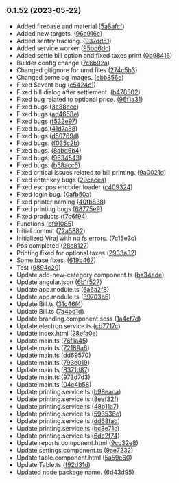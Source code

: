 ## <small>0.1.52 (2023-05-22)</small>

* Added firebase and material ([5a8afcf](https://github.com/swayambhu-innovations/VirajPosProduction/commit/5a8afcf))
* Added new targets. ([96a916c](https://github.com/swayambhu-innovations/VirajPosProduction/commit/96a916c))
* Added sentry tracking. ([937dd51](https://github.com/swayambhu-innovations/VirajPosProduction/commit/937dd51))
* Added service worker ([95bd6dc](https://github.com/swayambhu-innovations/VirajPosProduction/commit/95bd6dc))
* Added settle bill option and fixed taxes print ([0b98416](https://github.com/swayambhu-innovations/VirajPosProduction/commit/0b98416))
* Builder config change ([7c6b92a](https://github.com/swayambhu-innovations/VirajPosProduction/commit/7c6b92a))
* Changed gitignore for umd files ([274c5b3](https://github.com/swayambhu-innovations/VirajPosProduction/commit/274c5b3))
* Changed some bg images. ([ebb856e](https://github.com/swayambhu-innovations/VirajPosProduction/commit/ebb856e))
* Fixed $event bug ([c5424c1](https://github.com/swayambhu-innovations/VirajPosProduction/commit/c5424c1))
* Fixed bill dialog after settlement. ([b478502](https://github.com/swayambhu-innovations/VirajPosProduction/commit/b478502))
* Fixed bug related to optional price. ([96f1a31](https://github.com/swayambhu-innovations/VirajPosProduction/commit/96f1a31))
* Fixed bugs ([3e88ece](https://github.com/swayambhu-innovations/VirajPosProduction/commit/3e88ece))
* Fixed bugs ([ad4658e](https://github.com/swayambhu-innovations/VirajPosProduction/commit/ad4658e))
* Fixed bugs ([f532e97](https://github.com/swayambhu-innovations/VirajPosProduction/commit/f532e97))
* Fixed bugs ([41d7a88](https://github.com/swayambhu-innovations/VirajPosProduction/commit/41d7a88))
* Fixed bugs ([d50769d](https://github.com/swayambhu-innovations/VirajPosProduction/commit/d50769d))
* Fixed bugs. ([f035c2b](https://github.com/swayambhu-innovations/VirajPosProduction/commit/f035c2b))
* Fixed bugs. ([8abd6b4](https://github.com/swayambhu-innovations/VirajPosProduction/commit/8abd6b4))
* Fixed bugs. ([9634543](https://github.com/swayambhu-innovations/VirajPosProduction/commit/9634543))
* Fixed bugs. ([b58acc5](https://github.com/swayambhu-innovations/VirajPosProduction/commit/b58acc5))
* Fixed critical issues related to bill printing. ([9a0021d](https://github.com/swayambhu-innovations/VirajPosProduction/commit/9a0021d))
* Fixed enter key bugs ([29cacea](https://github.com/swayambhu-innovations/VirajPosProduction/commit/29cacea))
* Fixed esc pos encoder loader ([c409324](https://github.com/swayambhu-innovations/VirajPosProduction/commit/c409324))
* Fixed login bug. ([0afb50a](https://github.com/swayambhu-innovations/VirajPosProduction/commit/0afb50a))
* Fixed printer naming ([40fb838](https://github.com/swayambhu-innovations/VirajPosProduction/commit/40fb838))
* Fixed printing bugs ([68775e9](https://github.com/swayambhu-innovations/VirajPosProduction/commit/68775e9))
* Fixed products ([f7c6f94](https://github.com/swayambhu-innovations/VirajPosProduction/commit/f7c6f94))
* Functions ([bf91085](https://github.com/swayambhu-innovations/VirajPosProduction/commit/bf91085))
* Initial commit ([72a5882](https://github.com/swayambhu-innovations/VirajPosProduction/commit/72a5882))
* Initialized Viraj with no fs errors. ([7c15e3c](https://github.com/swayambhu-innovations/VirajPosProduction/commit/7c15e3c))
* Pos completed ([28c8127](https://github.com/swayambhu-innovations/VirajPosProduction/commit/28c8127))
* Printing fixed for optional taxes ([2933a32](https://github.com/swayambhu-innovations/VirajPosProduction/commit/2933a32))
* Some base fixes. ([619b467](https://github.com/swayambhu-innovations/VirajPosProduction/commit/619b467))
* Test ([9894c20](https://github.com/swayambhu-innovations/VirajPosProduction/commit/9894c20))
* Update add-new-category.component.ts ([ba34ede](https://github.com/swayambhu-innovations/VirajPosProduction/commit/ba34ede))
* Update angular.json ([6b1f527](https://github.com/swayambhu-innovations/VirajPosProduction/commit/6b1f527))
* Update app.module.ts ([5a6a2f8](https://github.com/swayambhu-innovations/VirajPosProduction/commit/5a6a2f8))
* Update app.module.ts ([39703b6](https://github.com/swayambhu-innovations/VirajPosProduction/commit/39703b6))
* Update Bill.ts ([31c46f4](https://github.com/swayambhu-innovations/VirajPosProduction/commit/31c46f4))
* Update Bill.ts ([7a4bd1d](https://github.com/swayambhu-innovations/VirajPosProduction/commit/7a4bd1d))
* Update branding.component.scss ([1a4cf7d](https://github.com/swayambhu-innovations/VirajPosProduction/commit/1a4cf7d))
* Update electron.service.ts ([cb7717c](https://github.com/swayambhu-innovations/VirajPosProduction/commit/cb7717c))
* Update index.html ([28efa0e](https://github.com/swayambhu-innovations/VirajPosProduction/commit/28efa0e))
* Update main.ts ([76f1a45](https://github.com/swayambhu-innovations/VirajPosProduction/commit/76f1a45))
* Update main.ts ([72189a6](https://github.com/swayambhu-innovations/VirajPosProduction/commit/72189a6))
* Update main.ts ([dd69570](https://github.com/swayambhu-innovations/VirajPosProduction/commit/dd69570))
* Update main.ts ([793e019](https://github.com/swayambhu-innovations/VirajPosProduction/commit/793e019))
* Update main.ts ([8371d87](https://github.com/swayambhu-innovations/VirajPosProduction/commit/8371d87))
* Update main.ts ([973d7d3](https://github.com/swayambhu-innovations/VirajPosProduction/commit/973d7d3))
* Update main.ts ([04c4b58](https://github.com/swayambhu-innovations/VirajPosProduction/commit/04c4b58))
* Update printing.service.ts ([b98eaca](https://github.com/swayambhu-innovations/VirajPosProduction/commit/b98eaca))
* Update printing.service.ts ([8eef32f](https://github.com/swayambhu-innovations/VirajPosProduction/commit/8eef32f))
* Update printing.service.ts ([48b11a7](https://github.com/swayambhu-innovations/VirajPosProduction/commit/48b11a7))
* Update printing.service.ts ([593536e](https://github.com/swayambhu-innovations/VirajPosProduction/commit/593536e))
* Update printing.service.ts ([dd68fad](https://github.com/swayambhu-innovations/VirajPosProduction/commit/dd68fad))
* Update printing.service.ts ([bc3e71c](https://github.com/swayambhu-innovations/VirajPosProduction/commit/bc3e71c))
* Update printing.service.ts ([6de2f74](https://github.com/swayambhu-innovations/VirajPosProduction/commit/6de2f74))
* Update reports.component.html ([9cc32e8](https://github.com/swayambhu-innovations/VirajPosProduction/commit/9cc32e8))
* Update settings.component.ts ([9ae7232](https://github.com/swayambhu-innovations/VirajPosProduction/commit/9ae7232))
* Update table.component.html ([5a59e60](https://github.com/swayambhu-innovations/VirajPosProduction/commit/5a59e60))
* Update Table.ts ([f92d31d](https://github.com/swayambhu-innovations/VirajPosProduction/commit/f92d31d))
* Updated node package name. ([6d43d95](https://github.com/swayambhu-innovations/VirajPosProduction/commit/6d43d95))



